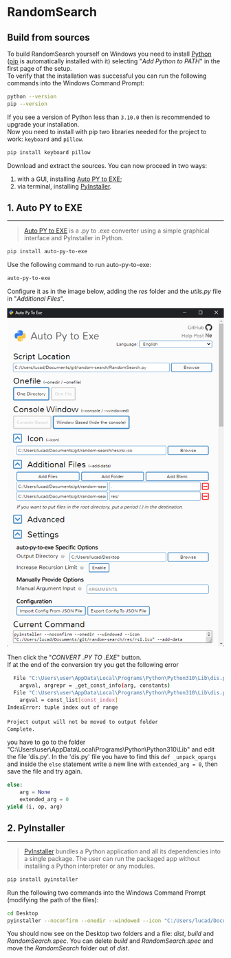 # RandomSearch

## Build from sources

To build RandomSearch yourself on Windows you need to install [Python](https://www.python.org/downloads/) ([pip](https://pypi.org/project/pip/) is automatically installed with it) selecting "*Add Python to PATH*" in the first page of the setup.  
To verify that the installation was successful you can run the following commands into the Windows Command Prompt:

```bash
python --version
pip --version
```

If you see a version of Python less than `3.10.0` then is recommended to upgrade your installation.  
Now you need to install with pip two libraries needed for the project to work: `keyboard` and `pillow`.

```bash
pip install keyboard pillow
```

Download and extract the sources. You can now proceed in two ways:

1. with a GUI, installing [Auto PY to EXE](#1-auto-py-to-exe);
2. via terminal, installing [PyInstaller](#2-pyinstaller).

## 1. Auto PY to EXE
---

> [Auto PY to EXE](https://pypi.org/project/auto-py-to-exe/) is a .py to .exe converter using a simple graphical interface and PyInstaller in Python.

```bash
pip install auto-py-to-exe
```

Use the following command to run auto-py-to-exe:

```bash
auto-py-to-exe
```

Configure it as in the image below, adding the *res* folder and the *utils.py* file in "*Additional Files*".

![auto_py_to_exe](./auto-py-to-exe.png)

Then click the "*CONVERT .PY TO .EXE*" button.  
If at the end of the conversion try you get the following error

```bash
  File "C:\Users\user\AppData\Local\Programs\Python\Python310\Lib\dis.py", line 338, in _get_instructions_bytes
    argval, argrepr = _get_const_info(arg, constants)
  File "C:\Users\user\AppData\Local\Programs\Python\Python310\Lib\dis.py", line 292, in _get_const_info
    argval = const_list[const_index]
IndexError: tuple index out of range

Project output will not be moved to output folder
Complete.
```

you have to go to the folder "C:\Users\user\AppData\Local\Programs\Python\Python310\Lib" and edit the file 'dis.py'. In the 'dis.py' file you have to find this `def _unpack_opargs` and inside the `else` statement write a new line with `extended_arg = 0`, then save the file and try again.

```py
else:
    arg = None
    extended_arg = 0 
yield (i, op, arg)
```

## 2. PyInstaller
---

> [PyInstaller](https://pypi.org/project/pyinstaller/) bundles a Python application and all its dependencies into a single package. The user can run the packaged app without installing a Python interpreter or any modules.

```bash
pip install pyinstaller
```

Run the following two commands into the Windows Command Prompt (modifying the path of the files):

```bash
cd Desktop
pyinstaller --noconfirm --onedir --windowed --icon "C:/Users/lucad/Documents/git/random-search/res/rsi.ico" --add-data "C:/Users/lucad/Documents/git/random-search/utils.py;." --add-data "C:/Users/lucad/Documents/git/random-search/res;res/"  "C:/Users/lucad/Documents/git/random-search/RandomSearch.py"
```

You should now see on the Desktop two folders and a file: *dist*, *build* and *RandomSearch.spec*. You can delete *build* and *RandomSearch.spec* and move the *RandomSearch* folder out of *dist*.
